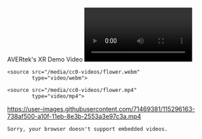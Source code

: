 AVERtek's XR Demo Video
<video controls width="250">

    <source src="/media/cc0-videos/flower.webm"
            type="video/webm">

    <source src="/media/cc0-videos/flower.mp4"
            type="video/mp4">
            
  https://user-images.githubusercontent.com/71469381/115296163-738af500-a10f-11eb-8e3b-2553a3e97c3a.mp4          

    Sorry, your browser doesn't support embedded videos.
</video>



